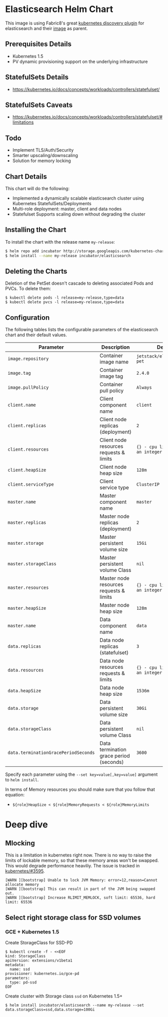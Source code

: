 # Elasticsearch Helm Chart

This image is using Fabric8's great [kubernetes discovery
plugin](https://github.com/fabric8io/elasticsearch-cloud-kubernetes) for
elasticsearch and their
[image](https://hub.docker.com/r/fabric8/elasticsearch-k8s/) as parent.

## Prerequisites Details

* Kubernetes 1.5
* PV dynamic provisioning support on the underlying infrastructure

## StatefulSets Details
* https://kubernetes.io/docs/concepts/workloads/controllers/statefulset/

## StatefulSets Caveats
* https://kubernetes.io/docs/concepts/workloads/controllers/statefulset/#limitations

## Todo

* Implement TLS/Auth/Security
* Smarter upscaling/downscaling
* Solution for memory locking

## Chart Details
This chart will do the following:

* Implemented a dynamically scalable elasticsearch cluster using Kubernetes StatefulSets/Deployments
* Multi-role deployment: master, client and data nodes
* Statefulset Supports scaling down without degrading the cluster

## Installing the Chart

To install the chart with the release name `my-release`:

```bash
$ helm repo add incubator http://storage.googleapis.com/kubernetes-charts-incubator
$ helm install --name my-release incubator/elasticsearch
```

## Deleting the Charts

Deletion of the PetSet doesn't cascade to deleting associated Pods and PVCs. To delete them:

```
$ kubectl delete pods -l release=my-release,type=data
$ kubectl delete pvcs -l release=my-release,type=data
```

## Configuration

The following tables lists the configurable parameters of the elasticsearch chart and their default values.

| Parameter                            | Description                             | Default                             |
| ------------------------------------ | --------------------------------------- | ----------------------------------- |
| `image.repository`                   | Container image name                    | `jetstack/elasticsearch-pet`        |
| `image.tag`                          | Container image tag                     | `2.4.0`                             |
| `image.pullPolicy`                   | Container pull policy                   | `Always`                            |
| `client.name`                        | Client component name                   | `client`                            |
| `client.replicas`                    | Client node replicas (deployment)       | `2`                                 |
| `client.resources`                   | Client node resources requests & limits | `{} - cpu limit must be an integer` |
| `client.heapSize`                    | Client node heap size                   | `128m`                              |
| `client.serviceType`                 | Client service type                     | `ClusterIP`                         |
| `master.name`                        | Master component name                   | `master`                            |
| `master.replicas`                    | Master node replicas (deployment)       | `2`                                 |
| `master.storage`                     | Master persistent volume size           | `15Gi`                              |
| `master.storageClass`                | Master persistent volume Class          | `nil`                               |
| `master.resources`                   | Master node resources requests & limits | `{} - cpu limit must be an integer` |
| `master.heapSize`                    | Master node heap size                   | `128m`                              |
| `master.name`                        | Data component name                     | `data`                              |
| `data.replicas`                      | Data node replicas (statefulset)        | `3`                                 |
| `data.resources`                     | Data node resources requests & limits   | `{} - cpu limit must be an integer` |
| `data.heapSize`                      | Data node heap size                     | `1536m`                             |
| `data.storage`                       | Data persistent volume size             | `30Gi`                              |
| `data.storageClass`                  | Data persistent volume Class            | `nil`                               |
| `data.terminationGracePeriodSeconds` | Data termination grace period (seconds) | `3600`                              |

Specify each parameter using the `--set key=value[,key=value]` argument to `helm install`.

In terms of Memory resources you should make sure that you follow that equation:

- `${role}HeapSize < ${role}MemoryRequests < ${role}MemoryLimits`

# Deep dive

## Mlocking

This is a limitation in kubernetes right now. There is no way to raise the
limits of lockable memory, so that these memory areas won't be swapped. This
would degrade performance heaviliy. The issue is tracked in
[kubernetes/#3595](https://github.com/kubernetes/kubernetes/issues/3595).

```
[WARN ][bootstrap] Unable to lock JVM Memory: error=12,reason=Cannot allocate memory
[WARN ][bootstrap] This can result in part of the JVM being swapped out.
[WARN ][bootstrap] Increase RLIMIT_MEMLOCK, soft limit: 65536, hard limit: 65536
```

## Select right storage class for SSD volumes

### GCE + Kubernetes 1.5

Create StorageClass for SSD-PD

```
$ kubectl create -f - <<EOF
kind: StorageClass
apiVersion: extensions/v1beta1
metadata:
  name: ssd
provisioner: kubernetes.io/gce-pd
parameters:
  type: pd-ssd
EOF
```
Create cluster with Storage class `ssd` on Kubernetes 1.5+

```
$ helm install incubator/elasticsearch --name my-release --set data.storageClass=ssd,data.storage=100Gi
```
